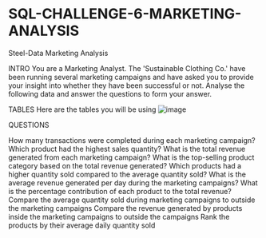 # SQL-CHALLENGE-6-MARKETING-ANALYSIS
Steel-Data Marketing Analysis

INTRO You are a Marketing Analyst. The 'Sustainable Clothing Co.' have been running several marketing campaigns and have asked you to provide your insight into whether they have been successful or not. Analyse the following data and answer the questions to form your answer.

TABLES Here are the tables you will be using ![image](https://github.com/RachanaGarad/SQL-CHALLENGE-6-MARKETING-ANALYSIS/assets/154038081/1ade3131-fa5b-4e25-ac3c-8e62f0fde534)

QUESTIONS

How many transactions were completed during each marketing campaign?
Which product had the highest sales quantity?
What is the total revenue generated from each marketing campaign?
What is the top-selling product category based on the total revenue generated?
Which products had a higher quantity sold compared to the average quantity sold?
What is the average revenue generated per day during the marketing campaigns?
What is the percentage contribution of each product to the total revenue?
Compare the average quantity sold during marketing campaigns to outside the marketing campaigns
Compare the revenue generated by products inside the marketing campaigns to outside the campaigns
Rank the products by their average daily quantity sold
